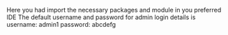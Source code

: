 Here you had import the necessary packages and module in you preferred IDE
The default username and password for admin login details is
username: admin1
password: abcdefg
